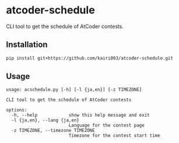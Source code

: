 # atcoder-schedule

CLI tool to get the schedule of AtCoder contests.

## Installation

```bash
pip install git+https://github.com/kairi003/atcoder-schedule.git
```

## Usage

```
usage: acschedule.py [-h] [-l {ja,en}] [-z TIMEZONE]

CLI tool to get the schedule of AtCoder contests

options:
  -h, --help            show this help message and exit
  -l {ja,en}, --lang {ja,en}
                        Language for the contest page
  -z TIMEZONE, --timezone TIMEZONE
                        Timezone for the contest start time
```

